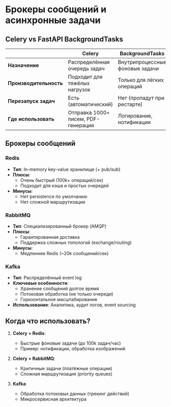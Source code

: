 # Брокеры сообщений и асинхронные задачи

## Celery vs FastAPI BackgroundTasks

|                        | Celery                              | BackgroundTasks                 |
| ---------------------- | ----------------------------------- | ------------------------------- |
| **Назначение**         | Распределённая очередь задач        | Внутрипроцессные фоновые задачи |
| **Производительность** | Подходит для тяжёлых нагрузок       | Только для лёгких операций      |
| **Перезапуск задач**   | Есть (автоматический)               | Нет (пропадут при рестарте)     |
| **Где использовать**   | Отправка 1000+ писем, PDF-генерация | Логирование, нотификации        |

## Брокеры сообщений

### Redis

- **Тип**: In-memory key-value хранилище (+ pub/sub)
- **Плюсы**: 
  - Очень быстрый (100k+ операций/сек)
  - Подходит для кэша и простых очередей
- **Минусы**: 
  - Нет persistence по умолчанию
  - Нет сложной маршрутизации

### RabbitMQ

- **Тип**: Специализированный брокер (AMQP)
- **Плюсы**:
  - Гарантированная доставка
  - Поддержка сложных топологий (exchange/routing)
- **Минусы**: 
  - Медленнее Redis (~20k сообщений/сек)

### Kafka

- **Тип**: Распределённый event log
- **Ключевые особенности**:
  - Хранение сообщений долгое время
  - Потоковая обработка (не только очереди)
  - Горизонтальное масштабирование
- **Использование**: Аналитика, аудит логов, event sourcing

## Когда что использовать?

1. **Celery + Redis**:
   
   - Быстрые фоновые задачи (до 100k задач/час)
   - Пример: нотификации, обработка изображений

2. **Celery + RabbitMQ**:
   
   - Критичные задачи (платёжные операции)
   - Сложная маршрутизация (priority queues)

3. **Kafka**:
   
   - Обработка потоковых данных (трекинг действий)
   - Микросервисная архитектура
